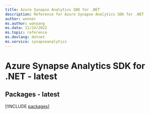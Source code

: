 ```yaml
---
title: Azure Synapse Analytics SDK for .NET
description: Reference for Azure Synapse Analytics SDK for .NET
author: wonner
ms.author: wanyang
ms.data: 11/24/2022
ms.topic: reference
ms.devlang: dotnet
ms.service: synapseanalytics
---
```

# Azure Synapse Analytics SDK for .NET - latest
## Packages - latest
[!INCLUDE [packages](synapse-analytics-index.md)]